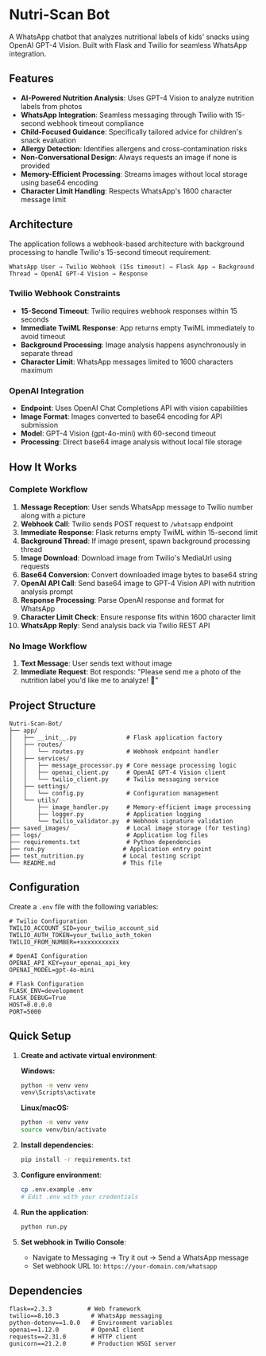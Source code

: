 # Nutri-Scan Bot

A WhatsApp chatbot that analyzes nutritional labels of kids' snacks using OpenAI GPT-4 Vision. Built with Flask and Twilio for seamless WhatsApp integration.

## Features

- **AI-Powered Nutrition Analysis**: Uses GPT-4 Vision to analyze nutrition labels from photos
- **WhatsApp Integration**: Seamless messaging through Twilio with 15-second webhook timeout compliance
- **Child-Focused Guidance**: Specifically tailored advice for children's snack evaluation
- **Allergy Detection**: Identifies allergens and cross-contamination risks
- **Non-Conversational Design**: Always requests an image if none is provided
- **Memory-Efficient Processing**: Streams images without local storage using base64 encoding
- **Character Limit Handling**: Respects WhatsApp's 1600 character message limit

## Architecture

The application follows a webhook-based architecture with background processing to handle Twilio's 15-second timeout requirement:

```
WhatsApp User → Twilio Webhook (15s timeout) → Flask App → Background Thread → OpenAI GPT-4 Vision → Response
```

### Twilio Webhook Constraints

- **15-Second Timeout**: Twilio requires webhook responses within 15 seconds
- **Immediate TwiML Response**: App returns empty TwiML immediately to avoid timeout
- **Background Processing**: Image analysis happens asynchronously in separate thread
- **Character Limit**: WhatsApp messages limited to 1600 characters maximum

### OpenAI Integration

- **Endpoint**: Uses OpenAI Chat Completions API with vision capabilities
- **Image Format**: Images converted to base64 encoding for API submission
- **Model**: GPT-4 Vision (gpt-4o-mini) with 60-second timeout
- **Processing**: Direct base64 image analysis without local file storage

## How It Works

### Complete Workflow

1. **Message Reception**: User sends WhatsApp message to Twilio number along with a picture
2. **Webhook Call**: Twilio sends POST request to `/whatsapp` endpoint
3. **Immediate Response**: Flask returns empty TwiML within 15-second limit
4. **Background Thread**: If image present, spawn background processing thread
5. **Image Download**: Download image from Twilio's MediaUrl using requests
6. **Base64 Conversion**: Convert downloaded image bytes to base64 string
7. **OpenAI API Call**: Send base64 image to GPT-4 Vision API with nutrition analysis prompt
8. **Response Processing**: Parse OpenAI response and format for WhatsApp
9. **Character Limit Check**: Ensure response fits within 1600 character limit
10. **WhatsApp Reply**: Send analysis back via Twilio REST API

### No Image Workflow

1. **Text Message**: User sends text without image
2. **Immediate Request**: Bot responds: "Please send me a photo of the nutrition label you'd like me to analyze! 📸"

## Project Structure

```
Nutri-Scan-Bot/
├── app/
│   ├── __init__.py              # Flask application factory
│   ├── routes/
│   │   └── routes.py            # Webhook endpoint handler
│   ├── services/
│   │   ├── message_processor.py # Core message processing logic
│   │   ├── openai_client.py     # OpenAI GPT-4 Vision client
│   │   └── twilio_client.py     # Twilio messaging service
│   ├── settings/
│   │   └── config.py            # Configuration management
│   └── utils/
│       ├── image_handler.py     # Memory-efficient image processing
│       ├── logger.py            # Application logging
│       └── twilio_validator.py  # Webhook signature validation
├── saved_images/                # Local image storage (for testing)
├── logs/                        # Application log files
├── requirements.txt             # Python dependencies
├── run.py                      # Application entry point
├── test_nutrition.py           # Local testing script
└── README.md                   # This file
```

## Configuration

Create a `.env` file with the following variables:

```env
# Twilio Configuration
TWILIO_ACCOUNT_SID=your_twilio_account_sid
TWILIO_AUTH_TOKEN=your_twilio_auth_token
TWILIO_FROM_NUMBER=+xxxxxxxxxxx

# OpenAI Configuration
OPENAI_API_KEY=your_openai_api_key
OPENAI_MODEL=gpt-4o-mini

# Flask Configuration
FLASK_ENV=development
FLASK_DEBUG=True
HOST=0.0.0.0
PORT=5000
```

## Quick Setup

1. **Create and activate virtual environment**:

   **Windows:**

   ```bash
   python -m venv venv
   venv\Scripts\activate
   ```

   **Linux/macOS:**

   ```bash
   python -m venv venv
   source venv/bin/activate
   ```

2. **Install dependencies**:

   ```bash
   pip install -r requirements.txt
   ```

3. **Configure environment**:

   ```bash
   cp .env.example .env
   # Edit .env with your credentials
   ```

4. **Run the application**:

   ```bash
   python run.py
   ```

5. **Set webhook in Twilio Console**:
   - Navigate to Messaging → Try it out → Send a WhatsApp message
   - Set webhook URL to: `https://your-domain.com/whatsapp`

## Dependencies

```
flask==2.3.3          # Web framework
twilio==8.10.3         # WhatsApp messaging
python-dotenv==1.0.0   # Environment variables
openai==1.12.0         # OpenAI client
requests==2.31.0       # HTTP client
gunicorn==21.2.0       # Production WSGI server
```
